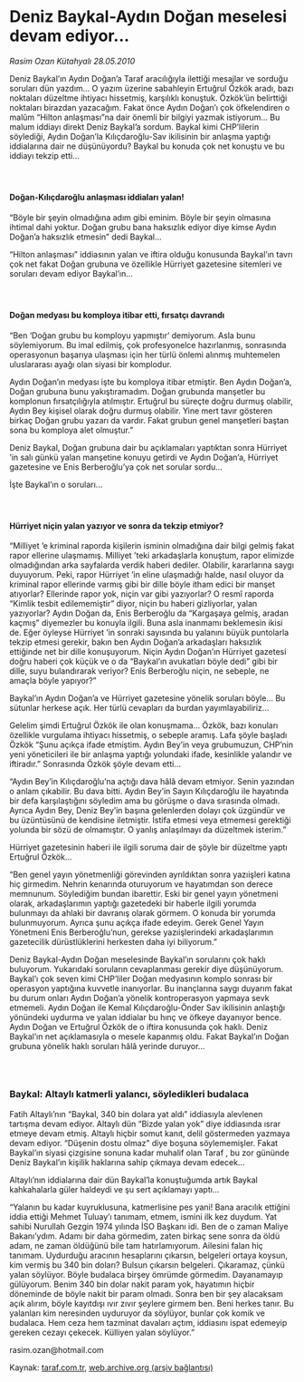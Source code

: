 # Deniz Baykal-Aydın Doğan meselesi devam ediyor...

*Rasim Ozan Kütahyalı 28.05.2010*

<div class="yazi"><p>Deniz Baykal’ın Aydın Doğan’a Taraf aracılığıyla ilettiği mesajlar ve sorduğu soruları dün yazdım... O yazım üzerine sabahleyin Ertuğrul Özkök aradı, bazı noktaları düzeltme ihtiyacı hissetmiş, karşılıklı konuştuk. Özkök’ün belirttiği noktaları birazdan yazacağım. Fakat önce Aydın Doğan’ı çok öfkelendiren o malûm “Hilton anlaşması”na dair önemli bir bilgiyi yazmak istiyorum... Bu malum iddiayı direkt Deniz Baykal’a sordum. Baykal kimi CHP’lilerin söylediği, Aydın Doğan’la Kılıçdaroğlu-Sav ikilisinin bir anlaşma yaptığı iddialarına dair ne düşünüyordu? Baykal bu konuda çok net konuştu ve bu iddiayı tekzip etti...</p>
<h4> </h4>
<h4>Doğan-Kılıçdaroğlu anlaşması iddiaları yalan!</h4>
<p>“Böyle bir şeyin olmadığına adım gibi eminim. Böyle bir şeyin olmasına ihtimal dahi yoktur. Doğan grubu bana haksızlık ediyor diye kimse Aydın Doğan’a haksızlık etmesin” dedi Baykal...</p>
<p>“Hilton anlaşması” iddiasının yalan ve iftira olduğu konusunda Baykal’ın tavrı çok net fakat Doğan grubuna ve özellikle Hürriyet gazetesine sitemleri ve soruları devam ediyor Baykal’ın...</p>
<h4> </h4>
<h4>Doğan medyası bu komploya itibar etti, fırsatçı davrandı</h4>
<p>“Ben ‘Doğan grubu bu komployu yapmıştır’ demiyorum. Asla bunu söylemiyorum. Bu imal edilmiş, çok profesyonelce hazırlanmış, sonrasında operasyonun başarıya ulaşması için her türlü önlemi alınmış muhtemelen uluslararası ayağı olan siyasi bir komplodur.</p>
<p>Aydın Doğan’ın medyası işte bu komploya itibar etmiştir. Ben Aydın Doğan’a, Doğan grubuna bunu yakıştıramadım. Doğan grubunda manşetler bu komplonun fırsatçılığıyla atılmıştır. Ertuğrul bu süreçte doğru durmuş olabilir, Aydın Bey kişisel olarak doğru durmuş olabilir. Yine mert tavır gösteren birkaç Doğan grubu yazarı da vardır. Fakat grubun genel manşetleri baştan sona bu komploya alet olmuştur.”</p>
<p>Deniz Baykal, Doğan grubuna dair bu açıklamaları yaptıktan sonra Hürriyet ’in salı günkü yalan manşetine konuyu getirdi ve Aydın Doğan’a, Hürriyet gazetesine ve Enis Berberoğlu’ya çok net sorular sordu...</p>
<p>İşte Baykal’ın o soruları...</p>
<h4> </h4>
<h4>Hürriyet niçin yalan yazıyor ve sonra da tekzip etmiyor?</h4>
<p>“Milliyet ’e kriminal raporda kişilerin isminin olmadığına dair bilgi gelmiş fakat rapor ellerine ulaşmamış. Milliyet ’teki arkadaşlarla konuştum, rapor elimizde olmadığından arka sayfalarda verdik haberi dediler. Olabilir, kararlarına saygı duyuyorum. Peki, rapor Hürriyet ’in eline ulaşmadığı halde, nasıl oluyor da kriminal rapor ellerinde varmış gibi bir dille böyle itham edici bir manşet atıyorlar? Ellerinde rapor yok, niçin var gibi yazıyorlar? O resmî raporda “Kimlik tesbit edilememiştir” diyor, niçin bu haberi gizliyorlar, yalan yazıyorlar? Aydın Doğan da, Enis Berberoğlu da “Kargaşaya gelmiş, aradan kaçmış” diyemezler bu konuyla ilgili. Buna asla inanmamı beklemesin ikisi de. Eğer öyleyse Hürriyet ’in sonraki sayısında bu yalanını büyük puntolarla tekzip etmesi gerekir, bakın ben Aydın Doğan’a arkadaşları haksızlık ettiğinde net bir dille konuşuyorum. Niçin Aydın Doğan’ın Hürriyet gazetesi doğru haberi çok küçük ve o da “Baykal’ın avukatları böyle dedi” gibi bir dille, suyu bulandırarak veriyor? Enis Berberoğlu niçin, ne sebeple, ne amaçla böyle yapıyor?”</p>
<p>Baykal’ın Aydın Doğan’a ve Hürriyet gazetesine yönelik soruları böyle... Bu sütunlar herkese açık. Her türlü cevapları da burdan yayımlayabiliriz...</p>
<p>Gelelim şimdi Ertuğrul Özkök ile olan konuşmama... Özkök, bazı konuları özellikle vurgulama ihtiyacı hissetmiş, o sebeple aramış. Lafa şöyle başladı Özkök “Şunu açıkça ifade etmiştim. Aydın Bey’in veya grubumuzun, CHP’nin yeni yöneticileri ile bir anlaşma yaptığı yolundaki ifade, kesinlikle yalandır ve iftiradır.” Sonrasında Özkök şöyle devam etti...</p>
<p>“Aydın Bey’in Kılıçdaroğlu’na açtığı dava hâlâ devam etmiyor. Senin yazından o anlam çıkabilir. Bu dava bitti. Aydın Bey’in Sayın Kılıçdaroğlu ile hayatında bir defa karşılaştığını söyledim ama bu görüşme o dava sırasında olmadı. Ayrıca Aydın Bey, Deniz Bey’in başına gelenlerden dolayı çok üzgündür ve bu üzüntüsünü de kendisine iletmiştir. İstifa etmesi veya etmemesi gerektiği yolunda bir sözü de olmamıştır. O yanlış anlaşılmayı da düzeltmek isterim.”</p>
<p>Hürriyet gazetesinin haberi ile ilgili soruma dair de şöyle bir düzeltme yaptı Ertuğrul Özkök...</p>
<p>“Ben genel yayın yönetmenliği görevinden ayrıldıktan sonra yazıişleri katına hiç girmedim. Nehrin kenarında oturuyorum ve hayatımdan son derece memnunum. Söylediğim bundan ibarettir. Eski bir genel yayın yönetmeni olarak, arkadaşlarımın yaptığı gazetedeki bir haberle ilgili yorumda bulunmayı da ahlaki bir davranış olarak görmem. O konuda bir yorumda bulunmuyorum. Ayrıca şunu açıkça ifade edeyim. Gerek Genel Yayın Yönetmeni Enis Berberoğlu’nun, gerekse yazıişlerindeki arkadaşlarımın gazetecilik dürüstlüklerini herkesten daha iyi biliyorum.”</p>
<p>Deniz Baykal-Aydın Doğan meselesinde Baykal’ın sorularını çok haklı buluyorum. Yukarıdaki soruların cevaplanması gerekir diye düşünüyorum. Baykal’ı çok seven kimi CHP’liler Doğan medyasının komplo sonrası bir operasyon yaptığına kuvvetle inanıyorlar. Bu inançlarına saygı duyarım fakat bu durum onları Aydın Doğan’a yönelik kontroperasyon yapmaya sevk etmemeli. Aydın Doğan ile Kemal Kılıçdaroğlu-Önder Sav ikilisinin anlaştığı yönündeki uydurma ve yalan iddialar bu hınç ve öfkeye dayanıyor bence. Aydın Doğan ve Ertuğrul Özkök de o iftira konusunda çok haklı. Deniz Baykal’ın net açıklamasıyla o mesele kapanmış oldu. Fakat Baykal’ın Doğan grubuna yönelik haklı soruları hâlâ yerinde duruyor...</p>
<h3> </h3>
<h3>Baykal: Altaylı katmerli yalancı, söyledikleri budalaca</h3>
<p>Fatih Altaylı’nın “Baykal, 340 bin dolara yat aldı” iddiasıyla alevlenen tartışma devam ediyor. Altaylı dün “Bizde yalan yok” diye iddiasında ısrar etmeye devam etmiş. Altaylı hiçbir somut kanıt, delil göstermeden yazmaya devam ediyor. “Düşenin dostu olmaz” diye boşuna söylememişler. Fakat Baykal’ın siyasi çizgisine sonuna kadar muhalif olan Taraf , bu zor gününde Deniz Baykal’ın kişilik haklarına sahip çıkmaya devam edecek...</p>
<p>Altaylı’nın iddialarına dair dün Baykal’la konuştuğumda artık Baykal kahkahalarla güler haldeydi ve şu sert açıklamayı yaptı...</p>
<p>“Yalanın bu kadar kuyruklusuna, katmerlisine pes yani! Bana aracılık ettiğini iddia ettiği Mehmet Tuluay’ı tanımam, etmem, ismini ilk kez duydum. Yat sahibi Nurullah Gezgin 1974 yılında İSO Başkanı idi. Ben de o zaman Maliye Bakanı’ydım. Adamı bir daha görmedim, zaten birkaç sene sonra da öldü adam, ne zaman öldüğünü bile tam hatırlamıyorum. Ailesini falan hiç tanımam. Uydurduğu aracının hesaplarını çıkarsın, belgeleri ortaya koysun, kim vermiş bu 340 bin doları? Bulsun çıkarsın belgeleri. Çıkaramaz, çünkü yalan söylüyor. Böyle budalaca birşey ömrümde görmedim. Dayanamayıp gülüyorum. Benim 340 bin dolar nakit param yok, hayatımın hiçbir döneminde de böyle nakit bir param olmadı. Sonra ben bir şey alacaksam açık alırım, böyle kayıtdışı ıvır zıvır şeylere girmem ben. Beni herkes tanır. Bu yalanları kim neresinden uyduruyor da söylüyor, bunlar çok komik ve budalaca. Hem ceza hem tazminat davaları açtım, iddiasını ispat edemeyip gereken cezayı çekecek. Külliyen yalan söylüyor.”</p>
<p>rasim.ozan@hotmail.com</p></div>

Kaynak: [taraf.com.tr](http://www.taraf.com.tr:80/rasim-ozan-kutahyali/makale-deniz-baykal-aydin-dogan-meselesi-devam-ediyor.htm), [web.archive.org (arşiv bağlantısı)](http://web.archive.org/web/20100530085128/http://www.taraf.com.tr:80/rasim-ozan-kutahyali/makale-deniz-baykal-aydin-dogan-meselesi-devam-ediyor.htm)
